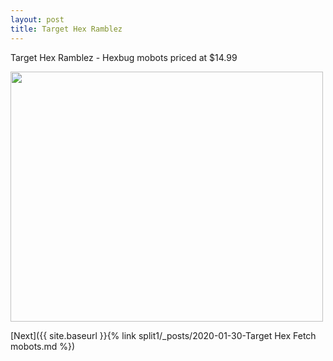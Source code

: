 ```yaml
---
layout: post
title: Target Hex Ramblez  
---
```


Target Hex Ramblez - Hexbug mobots priced at $14.99

<img src="{{ site.baseurl }}/images/Target Hex ramblez 1.jpg" class="responsive" width="500" height="400" />

[Next]({{ site.baseurl }}{% link split1/_posts/2020-01-30-Target Hex Fetch mobots.md %})
